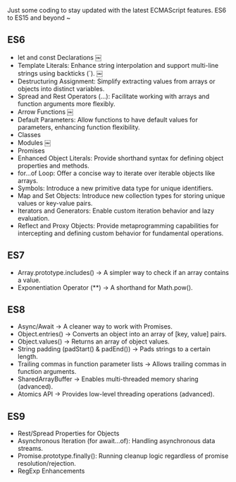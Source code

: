 Just some coding to stay updated with the latest ECMAScript features. ES6 to
ES15 and beyond ~

## ES6

- let and const Declarations ￼
- Template Literals: Enhance string interpolation and support multi-line strings
  using backticks (`). ￼
- Destructuring Assignment: Simplify extracting values from arrays or objects
  into distinct variables.
- Spread and Rest Operators (...): Facilitate working with arrays and function
  arguments more flexibly.
- Arrow Functions ￼
- Default Parameters: Allow functions to have default values for parameters,
  enhancing function flexibility.
- Classes
- Modules ￼
- Promises
- Enhanced Object Literals: Provide shorthand syntax for defining object
  properties and methods.
- for…of Loop: Offer a concise way to iterate over iterable objects like arrays.
- Symbols: Introduce a new primitive data type for unique identifiers.
- Map and Set Objects: Introduce new collection types for storing unique values
  or key-value pairs.
- Iterators and Generators: Enable custom iteration behavior and lazy
  evaluation.
- Reflect and Proxy Objects: Provide metaprogramming capabilities for
  intercepting and defining custom behavior for fundamental operations.

## ES7

- Array.prototype.includes() → A simpler way to check if an array contains a
  value.
- Exponentiation Operator (\*\*) → A shorthand for Math.pow().

## ES8

- Async/Await → A cleaner way to work with Promises.
- Object.entries() → Converts an object into an array of [key, value] pairs.
- Object.values() → Returns an array of object values.
- String padding (padStart() & padEnd()) → Pads strings to a certain length.
- Trailing commas in function parameter lists → Allows trailing commas in
  function arguments.
- SharedArrayBuffer → Enables multi-threaded memory sharing (advanced).
- Atomics API → Provides low-level threading operations (advanced).

## ES9

- Rest/Spread Properties for Objects
- Asynchronous Iteration (for await...of): Handling asynchronous data streams.
- Promise.prototype.finally(): Running cleanup logic regardless of promise
  resolution/rejection.
- RegExp Enhancements
